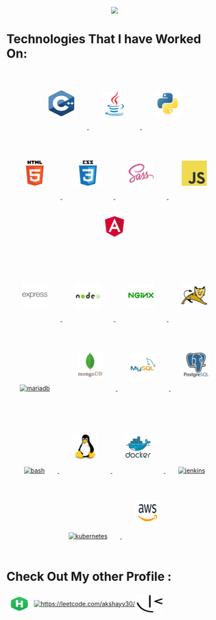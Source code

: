 <!-- # Portfolio -->

<p align="center">
  <img src="https://readme-typing-svg.herokuapp.com?font=Time+New+Roman&color=red&size=25&center=true&vCenter=true&width=600&height=100&lines=Welcome-World...;I+am;Front+End+Devloper;DevOps+Enthusiast;Eager+to+Apply+Modern-Day+Technologies;">
</p>

##

<!-- ![visitor badge](https://visitor-badge.glitch.me/badge?page_id=AkshayV30.visitor-badge) -->

#

<h2 style = "font-size: 28px">Technologies That I have Worked On: </h2>

#

<div align="center"> 
    <a href="https://www.w3schools.com/cpp/" target="_blank" rel="noreferrer"> <img style="margin: 30px" src="./resources/img/c++.png" alt="cplusplus" width="60" height="60"/> </a> <a href="https://www.java.com" target="_blank" rel="noreferrer"> <img style="margin: 30px" src="https://raw.githubusercontent.com/devicons/devicon/master/icons/java/java-original.svg" alt="java" width="60" height="60"/> </a><a href="https://www.python.org" target="_blank" rel="noreferrer"> <img style="margin: 30px" src="https://raw.githubusercontent.com/devicons/devicon/master/icons/python/python-original.svg" alt="python" width="60" height="60"/> </a>
    <!-- <a href="https://git-scm.com/" target="_blank" rel="noreferrer"> <img style="margin: 30px" src="https://www.vectorlogo.zone/logos/git-scm/git-scm-icon.svg" alt="git" width="60" height="60"/> </a>  -->
</div>

</td><td valign="top" width="33%">

#

<div align="center"> 
     <a href="https://www.w3.org/html/" target="_blank" rel="noreferrer"> <img style="margin: 30px" src="https://raw.githubusercontent.com/devicons/devicon/master/icons/html5/html5-original-wordmark.svg" alt="html5" width="60" height="60"/> </a><a href="https://www.w3schools.com/css/" target="_blank" rel="noreferrer"> <img style="margin: 30px" src="https://raw.githubusercontent.com/devicons/devicon/master/icons/css3/css3-original-wordmark.svg" alt="css3" width="60" height="60"/> </a><a href="https://sass-lang.com" target="_blank" rel="noreferrer"> <img style="margin: 30px" src="https://raw.githubusercontent.com/devicons/devicon/master/icons/sass/sass-original.svg" alt="sass" width="60" height="60"/> </a><a href="https://developer.mozilla.org/en-US/docs/Web/JavaScript" target="_blank" rel="noreferrer"> <img style="margin: 30px" src="https://raw.githubusercontent.com/devicons/devicon/master/icons/javascript/javascript-original.svg" alt="javascript" width="60" height="60"/> </a>  <a href="https://angular.io" target="_blank" rel="noreferrer"> <img style="margin: 30px" style="margin: 30px" src="./resources/img/angular.png" alt="angular" width="60" height="60"/> </a><!--<a href="https://reactjs.org/" target="_blank" rel="noreferrer"> <img style="margin: 30px" src="https://raw.githubusercontent.com/devicons/devicon/master/icons/react/react-original-wordmark.svg" alt="react" width="60" height="60"/> </a>  -->
</div>

</td><td valign="top" width="33%">

#

<div align="center">
    <a href="https://expressjs.com" target="_blank" rel="noreferrer"> <img style="margin: 30px" src="https://raw.githubusercontent.com/devicons/devicon/master/icons/express/express-original-wordmark.svg" alt="express" width="60" height="60"/> </a>  <a href="https://nodejs.org" target="_blank" rel="noreferrer"> <img style="margin: 30px" src="https://raw.githubusercontent.com/devicons/devicon/master/icons/nodejs/nodejs-original-wordmark.svg" alt="nodejs" width="60" height="60"/> </a>
    <a href="https://www.nginx.com" target="_blank" rel="noreferrer"> <img style="margin: 30px" src="https://raw.githubusercontent.com/devicons/devicon/master/icons/nginx/nginx-original.svg" alt="nginx" width="60" height="60"/> </a> <a href="https://tomcat.apache.org/index.html" target="_blank" rel="noreferrer"> 
    <img style="margin: 30px" src="./resources/img/apache_tomcat-icon.svg" alt="tomcat" width="60" height="60"/></a>

</div>
</td><td valign="top" width="33%">

#

<div align="center">
    <a href="https://mariadb.org/" target="_blank" rel="noreferrer"> <img style="margin: 30px" src="https://www.vectorlogo.zone/logos/mariadb/mariadb-icon.svg" alt="mariadb" width="60" height="60"/></a> <a href="https://www.mongodb.com/" target="_blank" rel="noreferrer"> <img style="margin: 30px" src="https://raw.githubusercontent.com/devicons/devicon/master/icons/mongodb/mongodb-original-wordmark.svg" alt="mongodb" width="60" height="60"/> </a><a href="https://www.mysql.com/" target="_blank" rel="noreferrer"> <img style="margin: 30px" src="https://raw.githubusercontent.com/devicons/devicon/master/icons/mysql/mysql-original-wordmark.svg" alt="mysql" width="60" height="60"/> </a><a href="https://www.postgresql.org" target="_blank" rel="noreferrer"> <img style="margin: 30px" src="https://raw.githubusercontent.com/devicons/devicon/master/icons/postgresql/postgresql-original-wordmark.svg" alt="postgresql" width="60" height="60"/> </a>  
</div>

</td><td valign="top" width="33%">

#

<div align="center">
    <a href="https://www.gnu.org/software/bash/" target="_blank" rel="noreferrer"> <img style="margin: 30px" src="https://www.vectorlogo.zone/logos/gnu_bash/gnu_bash-icon.svg" alt="bash" width="60" height="60"/> </a><a href="https://www.linux.org/" target="_blank" rel="noreferrer"> <img style="margin: 30px" src="https://raw.githubusercontent.com/devicons/devicon/master/icons/linux/linux-original.svg" alt="linux" width="60" height="60"/> </a><a href="https://www.docker.com/" target="_blank" rel="noreferrer"> <img style="margin: 30px" src="https://raw.githubusercontent.com/devicons/devicon/master/icons/docker/docker-original-wordmark.svg" alt="docker" width="60" height="60"/> </a><a href="https://www.jenkins.io" target="_blank" rel="noreferrer"> <img style="margin: 30px" src="https://www.vectorlogo.zone/logos/jenkins/jenkins-icon.svg" alt="jenkins" width="60" height="60"/> </a><a href="https://kubernetes.io" target="_blank" rel="noreferrer"> <img style="margin: 30px" src="https://www.vectorlogo.zone/logos/kubernetes/kubernetes-icon.svg" alt="kubernetes" width="60" height="60"/> </a> <a href="https://aws.amazon.com" target="_blank" rel="noreferrer"> <img style="margin: 30px" style="margin: 30px" src="./resources/img/aws.png" alt="aws" width="60" height="60"/> </a>
</div>

</td><td valign="top" width="33%">

<!-- [![React Badge](https://img.shields.io/badge/-React-61DBFB?style=for-the-badge&labelColor=black&logo=react&logoColor=61DBFB)](#) [![Javascript Badge](https://img.shields.io/badge/-Javascript-F0DB4F?style=for-the-badge&labelColor=black&logo=javascript&logoColor=F0DB4F)](#) [![Typescript Badge](https://img.shields.io/badge/-Typescript-007acc?style=for-the-badge&labelColor=black&logo=typescript&logoColor=007acc)](#) [![Nodejs Badge](https://img.shields.io/badge/-Nodejs-3C873A?style=for-the-badge&labelColor=black&logo=node.js&logoColor=3C873A)](#) [![GraphQL Badge](https://img.shields.io/badge/-GraphQl-e535ab?style=for-the-badge&labelColor=black&logo=node.js&logoColor=e535ab)](#) -->

<!-- <p>
 <img align="center" src="https://github-readme-streak-stats.herokuapp.com/?user=akshayv30&" alt="akshayv30" />
</p> -->

#

<h2 align="left" style = "font-size: 28px"> Check Out My other Profile : </h2>
<div align="left">
<!-- <a href="https://www.codechef.com/users/akshayatwork" target="blank"><img align="center" src="https://cdn.jsdelivr.net/npm/simple-icons@3.1.0/icons/codechef.svg" alt="https://www.codechef.com/users/akshayatwork" height="45" width="60" /></a> -->
<a href="https://www.hackerrank.com/akshayatwork_v30" target="blank"><img align="center" src="./resources/img/HackerRank_logo.png" alt="https://www.hackerrank.com/akshayatwork_v30" height="45" width="60" /></a>
<a href="https://www.leetcode.com/akshayv30/" target="blank"><img align="center" src="https://raw.githubusercontent.com/rahuldkjain/github-profile-readme-generator/master/src/images/icons/Social/leet-code.svg" alt="https://leetcode.com/akshayv30/" height="45" width="60" /></a>
<a href="https://www.frontendmentor.io/profile/AkshayV30" target="blank"> <img align="center" src="./resources/img/frontendmentor-svgrepo-com.svg" alt="image of frontend mentor logo" height="45" width="60"></a>   
</p>

